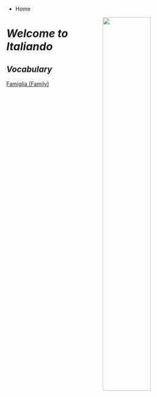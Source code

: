 <ul class="breadcrumb">
  <li>Home</li>
  </ul>
  
  <img style="float:right;" src="https://c1.staticflickr.com/1/219/482815089_0860b38e34_b.jpg" width="50%" >

<h1><i><strong>Welcome to Italiando</strong></i></h1>



<h2><i>Vocabulary</i></h2>
<a href="https://oscartuli.github.io/Italiando/Famiglia.html">Famiglia (Family)</a>

